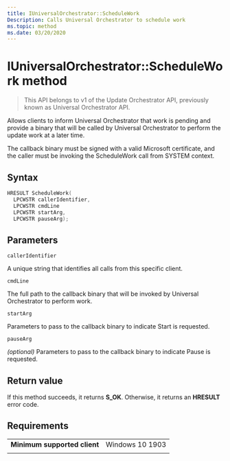 ```yaml
---
title: IUniversalOrchestrator::ScheduleWork
Description: Calls Universal Orchestrator to schedule work
ms.topic: method
ms.date: 03/20/2020
---
```


# IUniversalOrchestrator::ScheduleWork method

> This API belongs to v1 of the Update Orchestrator API, previously known as Universal Orchestrator API.

Allows clients to inform Universal Orchestrator that work is pending and provide a binary that will be called by Universal Orchestrator to perform the update work at a later time.

The callback binary must be signed with a valid Microsoft certificate, and the caller must be invoking the ScheduleWork call from SYSTEM context.

## Syntax

```C++
HRESULT ScheduleWork(
  LPCWSTR callerIdentifier,
  LPCWSTR cmdLine
  LPCWSTR startArg,
  LPCWSTR pauseArg);
```

## Parameters

`callerIdentifier`

A unique string that identifies all calls from this specific client.

`cmdLine`

The full path to the callback binary that will be invoked by Universal Orchestrator to perform work.

`startArg`

Parameters to pass to the callback binary to indicate Start is requested.

`pauseArg`

*(optional)* Parameters to pass to the callback binary to indicate Pause is requested.

## Return value
If this method succeeds, it returns **S_OK**.  Otherwise, it returns an **HRESULT** error code.

## Requirements

|   |   |
|---|---|
| **Minimum supported client** | Windows 10 1903 |
|   |   |



 

 



